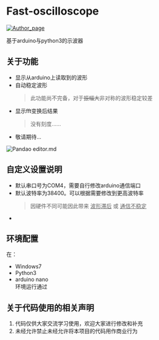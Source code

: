 # Fast-oscilloscope

[![Author_page](https://img.shields.io/badge/Author%20page-on%20bilibili-green)](https://space.bilibili.com/290472819)


基于arduino与python3的示波器

## 关于功能
  - 显示从arduino上读取到的波形
  - 自动稳定波形
    > 此功能尚不完备，对于~~振幅大~~非对称的波形稳定较差
  - 显示fft变换后结果
    > 没有刻度......
  - 敬请期待...

![Pandao editor.md](https://pandao.github.io/editor.md/images/logos/editormd-logo-180x180.png "Pandao editor.md")


## 自定义设置说明
  - 默认串口号为COM4，需要自行修改arduino通信端口<br>
  - 默认波特率为38400。可以根据需要修改到更高波特率<br>
    > 因硬件不同可能因此带来 <u>波形滞后</u> 或 <u>通信不稳定</u>
  - 

## 环境配置
在：
- Windows7
- Python3
- arduino nano<br>
环境运行通过

## 关于代码使用的相关声明
  1. 代码仅供大家交流学习使用，欢迎大家进行修改和补充<br>
  2. 未经允许禁止未经允许将本项目的代码用作商业行为<br>